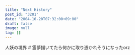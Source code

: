 ```yaml
---
title: "Next History"
post_id: "3201"
date: "2004-10-20T07:32:00+09:00"
draft: false
image: null
tag: []
---
```



人妖の境界 # 霊夢描いてたら何かに取り憑かれそうになったorz
